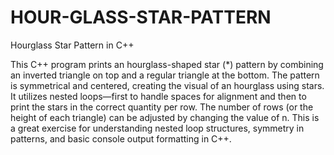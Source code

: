 # HOUR-GLASS-STAR-PATTERN

Hourglass Star Pattern in C++

This C++ program prints an hourglass-shaped star (*) pattern by combining an inverted triangle on top and a regular triangle at the bottom. The pattern is symmetrical and centered, creating the visual of an hourglass using stars. It utilizes nested loops—first to handle spaces for alignment and then to print the stars in the correct quantity per row. The number of rows (or the height of each triangle) can be adjusted by changing the value of n. This is a great exercise for understanding nested loop structures, symmetry in patterns, and basic console output formatting in C++.
